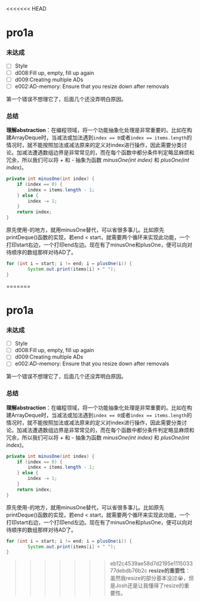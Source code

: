 <<<<<<< HEAD
# pro1a

### 未达成 

- [ ] Style
- [ ] d008:Fill up, empty, fill up again
- [ ] d009:Creating multiple ADs
- [ ] e002:AD-memory: Ensure that you resize down after removals

第一个错误不想理它了，后面几个还没弄明白原因。



### 总结

**理解abstraction**：在编程领域，将一个功能抽象化处理是非常重要的。比如在构建ArrayDeque时，当减法或加法遇到`index == 0`或者`index == items.length`的情况时，就不能按照加法或减法原来的定义对index进行操作，因此需要分类讨论。加减法遭遇数组边界是非常常见的，而在每个函数中都分条件判定略显麻烦和冗余，所以我们可以将 *+* 和 *-* 抽象为函数 *minusOne(int index)* 和 *plusOne(int index)*。

```java
private int minusOne(int index) {
    if (index == 0) {
        index = items.length - 1;
    } else {
        index -= 1;
    }
    return index;
}
```

原先使用-的地方，就用minusOne替代，可以省很多事儿。比如原先printDeque()函数的实现，若end <  start，就需要两个循环来实现此功能，一个打印start右边，一个打印end左边。现在有了minusOne和plusOne，便可以向对待顺序的数组那样对待AD了。

```java
for (int i = start; i != end; i = plusOne(i)) {
        System.out.print(items[i] + " ");
}
```



=======
# pro1a

### 未达成 

- [ ] Style
- [ ] d008:Fill up, empty, fill up again
- [ ] d009:Creating multiple ADs
- [ ] e002:AD-memory: Ensure that you resize down after removals

第一个错误不想理它了，后面几个还没弄明白原因。



### 总结

**理解abstraction**：在编程领域，将一个功能抽象化处理是非常重要的。比如在构建ArrayDeque时，当减法或加法遇到`index == 0`或者`index == items.length`的情况时，就不能按照加法或减法原来的定义对index进行操作，因此需要分类讨论。加减法遭遇数组边界是非常常见的，而在每个函数中都分条件判定略显麻烦和冗余，所以我们可以将 *+* 和 *-* 抽象为函数 *minusOne(int index)* 和 *plusOne(int index)*。

```java
private int minusOne(int index) {
    if (index == 0) {
        index = items.length - 1;
    } else {
        index -= 1;
    }
    return index;
}
```

原先使用-的地方，就用minusOne替代，可以省很多事儿。比如原先printDeque()函数的实现，若end <  start，就需要两个循环来实现此功能，一个打印start右边，一个打印end左边。现在有了minusOne和plusOne，便可以向对待顺序的数组那样对待AD了。

```java
for (int i = start; i != end; i = plusOne(i)) {
        System.out.print(items[i] + " ");
}
```



>>>>>>> eb12c4539ae58d7d2195e111503377debdb76b2c
**resize的重要性**：虽然我resize的部分基本没过:sob:，但是Josh还是让我懂得了resize的重要性。